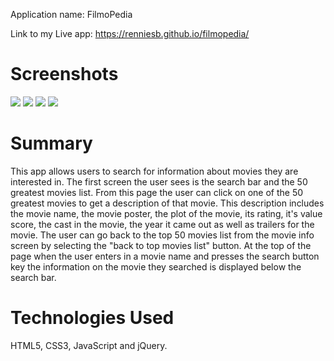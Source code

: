 Application name: FilmoPedia

Link to my Live app: https://renniesb.github.io/filmopedia/

# Screenshots

![](https://photos.app.goo.gl/9ynu6GvjLaiYaSc58)
![](https://photos.app.goo.gl/4nYoQ5dpVg53JQoc7)
![](https://photos.app.goo.gl/dQaVeV1ju3PrNtjy8)
![](https://photos.app.goo.gl/aWDRgTEJWLx4qwZ2A)



# Summary

This app allows users to search for information about movies they are interested in. The first screen the user sees is the search bar and the 50 greatest movies list. From this page the user can click on one of the 50 greatest movies to get a description of that movie. This description includes the movie name, the movie poster, the plot of the movie, its rating, it's value score, the cast in the movie, the year it came out as well as trailers for the movie. The user can go back to the top 50 movies list from the movie info screen by selecting the "back to top movies list" button. At the top of the page when the user enters in a movie name and presses the search button key the information on the movie they searched is displayed below the search bar. 

# Technologies Used
HTML5, CSS3, JavaScript and jQuery.
